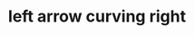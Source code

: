 ---
layout: smileys&emotion
title: left arrow curving right
emoji: left_arrow_curving_right
permalink: ↪.html
image: assets/img/3moji/left_arrow_curving_right.png
---